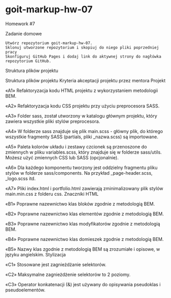 # goit-markup-hw-07

Homework #7

Zadanie domowe

    Utwórz repozytorium goit-markup-hw-07.
    Sklonuj utworzone repozytorium i skopiuj do niego pliki poprzedniej pracy
    Skonfiguruj GitHub Pages i dodaj link do aktywnej strony do nagłówka repozytorium GitHub.

Struktura plików projektu

Struktura plików projektu
Kryteria akceptacji projektu przez mentora
Projekt

«A1» Refaktoryzacja kodu HTML projektu z wykorzystaniem metodologii BEM.

«A2» Refaktoryzacja kodu CSS projektu przy użyciu preprocesora SASS.

«A3» Folder sass, został utworzony w katalogu głównym projektu, który zawiera wszystkie pliki stylów preprocesora.

«A4» W folderze sass znajduje się plik main.scss - główny plik, do którego wszystkie fragmenty SASS (partials, pliki _nazwa.scss) są importowane.

«A5» Paleta kolorów układu i zestawy czcionek są przenoszone do zmiennych w pliku variables.scss, który znajduje się w folderze sass/utils. Możesz użyć zmiennych CSS lub SASS (opcjonalnie).

«A6» Dla każdego komponentu tworzony jest oddzielny fragmentu pliku stylów w folderze sass/components. Na przykład _page-header.scss, _logo.scss itd.

«A7» Pliki index.html i portfolio.html zawierają zminimalizowany plik stylów main.min.css z folderu css.
Znaczniki HTML

«B1» Poprawne nazewnictwo klas bloków zgodnie z metodologią BEM.

«B2» Poprawne nazewnictwo klas elementów zgodnie z metodologią BEM.

«B3» Poprawne nazewnictwo klas modyfikatorów zgodnie z metodologią BEM.

«B4» Poprawne nazewnictwo klas domieszek zgodnie z metodologią BEM.

«B5» Nazwy klas zgodnie z metodologią BEM są zrozumiałe i opisowe, w języku angielskim.
Stylizacja

«C1» Stosowane jest zagnieżdżanie selektorów.

«C2» Maksymalne zagnieżdżenie selektorów to 2 poziomy.

«C3» Operator konkatenacji (&) jest używany do opisywania pseudoklas i pseudoelementów.